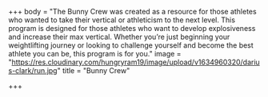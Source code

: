 +++
body = "The Bunny Crew was created as a resource for those athletes who wanted to take their vertical or athleticism to the next level. This program is designed for those athletes who want to develop explosiveness and increase their max vertical. Whether you’re just beginning your weightlifting journey or looking to challenge yourself and become the best athlete you can be, this program is for you."
image = "https://res.cloudinary.com/hungryram19/image/upload/v1634960320/darius-clark/run.jpg"
title = "Bunny Crew"

+++
